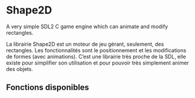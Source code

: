 # Shape2D
A very simple SDL2 C game engine which can animate and modify rectangles.

La librairie Shape2D est un moteur de jeu gérant, seulement, des rectangles. Les fonctionnalités sont le positionnement et les modifications de formes (avec animations). C’est une librairie très proche de la SDL, elle existe pour simplifier son utilisation et pour pouvoir très simplement animer des objets.



## Fonctions disponibles


